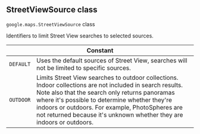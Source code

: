 <h2 id="StreetViewSource"> StreetViewSource class </h2><p>
<code><span itemprop="path">google.maps</span>.<span itemprop="name">StreetViewSource</span></code>
class
</p><p>Identifiers to limit Street View searches to selected sources.</p><div class="devsite-table-wrapper"><table class="constants responsive" summary="class StreetViewSource - Constants">
<thead>
<tr><th colspan="2">Constant</th>
</tr></thead>
<tbody>
<tr>
<td><code><span>DEFAULT</span></code></td>
<td>Uses the default sources of Street View, searches will not be limited to specific sources.</td>
</tr>
<tr>
<td><code><span>OUTDOOR</span></code></td>
<td>Limits Street View searches to outdoor collections. Indoor collections are not included in search results. Note also that the search only returns panoramas where it's possible to determine whether they're indoors or outdoors. For example, PhotoSpheres are not returned because it's unknown whether they are indoors or outdoors.</td>
</tr>
</tbody>
</table></div>